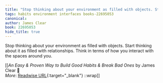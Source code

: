 ```yaml
---
title: "Stop thinking about your environment as filled with objects. Start ..."
tags: habits environment interfaces books-22695053
canonical: 
author: James Clear
book: 22695053
hide_title: true
---
```


Stop thinking about your environment as filled with objects. Start thinking about it as filled with relationships. Think in terms of how you interact with the spaces around you.


[[<cite>_An Easy & Proven Way to Build Good Habits & Break Bad Ones_</cite> by James Clear 📕<br>
_More_: [Readwise URL](https://readwise.io/open/446271373){:target="_blank"}
::wrap]]